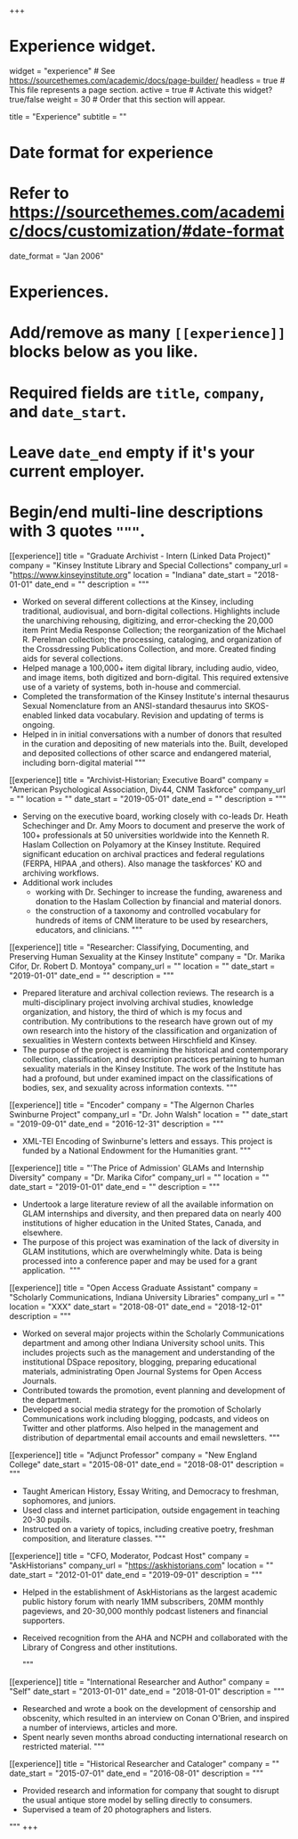 +++
# Experience widget.
widget = "experience"  # See https://sourcethemes.com/academic/docs/page-builder/
headless = true  # This file represents a page section.
active = true  # Activate this widget? true/false
weight = 30  # Order that this section will appear.

title = "Experience"
subtitle = ""

# Date format for experience
#   Refer to https://sourcethemes.com/academic/docs/customization/#date-format
date_format = "Jan 2006"

# Experiences.
#   Add/remove as many `[[experience]]` blocks below as you like.
#   Required fields are `title`, `company`, and `date_start`.
#   Leave `date_end` empty if it's your current employer.
#   Begin/end multi-line descriptions with 3 quotes `"""`.
[[experience]]
  title = "Graduate Archivist - Intern (Linked Data Project)"
  company = "Kinsey Institute Library and Special Collections"
  company_url = "https://www.kinseyinstitute.org"
  location = "Indiana"
  date_start = "2018-01-01"
  date_end = ""
  description = """
*   Worked on several different collections at the Kinsey, including traditional, audiovisual, and born-digital collections. Highlights include the unarchiving rehousing, digitizing, and error-checking the 20,000 item Print Media Response Collection; the reorganization of the Michael R. Perelman collection; the processing, cataloging, and organization of the Crossdressing Publications Collection, and more. Created finding aids for several collections.
*   Helped manage a 100,000+ item digital library, including audio, video, and image items, both digitized and born-digital. This required extensive use of a variety of systems, both in-house and commercial.
*   Completed the transformation of the Kinsey Institute's internal thesaurus Sexual Nomenclature from an ANSI-standard thesaurus into SKOS-enabled linked data vocabulary. Revision and updating of terms is ongoing.
*   Helped in in initial conversations with a number of donors that resulted in the curation and depositing of new materials into the. Built, developed and deposited collections of other scarce and endangered material, including born-digital material
  """

[[experience]]
  title = "Archivist-Historian; Executive Board"
	company = "American Psychological Association, Div44, CNM Taskforce"
  company_url = ""
  location = ""
  date_start = "2019-05-01"
  date_end = ""
  description = """
- Serving on the executive board, working closely with co-leads Dr. Heath Schechinger and Dr. Amy Moors to document and preserve the work of 100+ professionals at 50 universities worldwide into the Kenneth R. Haslam Collection on Polyamory at the Kinsey Institute. Required significant education on archival practices and federal regulations (FERPA, HIPAA ,and others). Also manage the taskforces' KO and archiving workflows.
- Additional work includes
    - working with Dr. Sechinger to increase the funding, awareness and donation to the Haslam Collection by financial and material donors.
    - the construction of a taxonomy and controlled vocabulary for hundreds of items of CNM literature to be used by researchers, educators, and clinicians.
  """

[[experience]]
  title = "Researcher: Classifying, Documenting, and Preserving Human Sexuality at the Kinsey Institute"
  company = "Dr. Marika Cifor, Dr. Robert D. Montoya"
  company_url = ""
  location = ""
  date_start = "2019-01-01"
  date_end = ""
  description = """
* Prepared literature and archival collection reviews. The research is a multi-disciplinary project involving archival studies, knowledge organization, and history, the third of which is my focus and contribution. My contributions to the research have grown out of my own research into the history of the classification and organization of sexualities in Western contexts between Hirschfield and Kinsey.
*   The purpose of the project is examining the historical and contemporary collection, classification, and description practices pertaining to human sexuality materials in the Kinsey Institute. The work of the Institute has had a profound, but under examined impact on the classifications of bodies, sex, and sexuality across information contexts.
  """

[[experience]]
  title = "Encoder"
  company = "The Algernon Charles Swinburne Project"
  company_url = "Dr. John Walsh"
  location = ""
  date_start = "2019-09-01"
  date_end = "2016-12-31"
  description = """
*   XML-TEI Encoding of Swinburne's letters and essays. This project is funded by a National Endowment for the Humanities grant.
  ​"""

[[experience]]
  title = "'The Price of Admission' GLAMs and Internship Diversity"
  company = "Dr. Marika Cifor"
  company_url = ""
  location = ""
  date_start = "2019-01-01"
  date_end = ""
  description = """
*   Undertook a large literature review of all the available information on GLAM internships and diversity, and then prepared data on nearly 400 institutions of higher education in the United States, Canada, and elsewhere.
*   The purpose of this project was examination of the lack of diversity in GLAM institutions, which are overwhelmingly white. Data is being processed into a conference paper and may be used for a grant application.
​ """

[[experience]]
  title = "Open Access Graduate Assistant"
  company = "Scholarly Communications, Indiana University Libraries"
  company_url = ""
  location = "XXX"
  date_start = "2018-08-01"
  date_end = "2018-12-01"
  description = """
*   Worked on several major projects within the Scholarly Communications department and among other Indiana University school units. This includes projects such as the management and understanding of the institutional DSpace repository, blogging, preparing educational materials, administrating Open Journal Systems for Open Access Journals.
*   Contributed towards the promotion, event planning and development of the department.
*   Developed a social media strategy for the promotion of Scholarly Communications work including blogging, podcasts, and videos on Twitter and other platforms. Also helped in the management and distribution of departmental email accounts and email newsletters.
  """

[[experience]]
  title = "Adjunct Professor"
  company = "New England College"
  date_start = "2015-08-01"
  date_end = "2018-08-01"
  description = """
*   Taught American History, Essay Writing, and Democracy to freshman, sophomores, and juniors.
*   Used class and internet participation, outside engagement in teaching 20-30 pupils.
*   Instructed on a variety of topics, including creative poetry, freshman composition, and literature classes.
  """

[[experience]]
  title = "CFO, Moderator, Podcast Host"
  company = "AskHistorians"
  company_url = "https://askhistorians.com"
  location = ""
  date_start = "2012-01-01"
  date_end = "2019-09-01"
  description = """
* Helped in the establishment of AskHistorians as the largest academic public history forum with nearly 1MM subscribers, 20MM monthly pageviews, and 20-30,000 monthly podcast listeners and financial supporters.
* Received recognition from the AHA and NCPH and collaborated with the Library of Congress and other institutions.

  """

[[experience]]
  title = "International Researcher and Author"
  company = "Self"
  date_start = "2013-01-01"
  date_end = "2018-01-01"
  description = """
*   Researched and wrote a book on the development of censorship and obscenity, which resulted in an interview on Conan O'Brien, and inspired a number of interviews, articles and more.
*   Spent nearly seven months abroad conducting international research on restricted material.
  """

[[experience]]
  title = "Historical Researcher and Cataloger"
  company = ""
  date_start = "2015-07-01"
  date_end = "2016-08-01"
  description = """
*   Provided research and information for company that sought to disrupt the usual antique store model by selling directly to consumers.
*   Supervised a team of 20 photographers and listers.

  """
+++